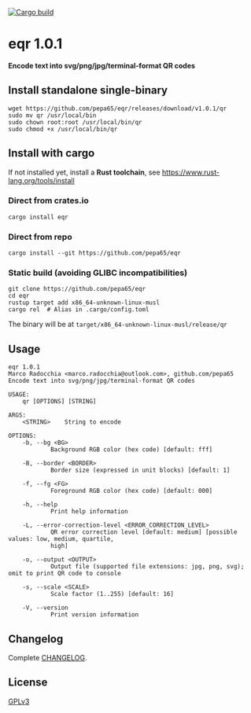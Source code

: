 [![Cargo build](https://github.com/pepa65/eqr/actions/workflows/rust.yml/badge.svg)](https://github.com/pepa65/eqr/actions/workflows/rust.yml)

# eqr 1.0.1
**Encode text into svg/png/jpg/terminal-format QR codes**

## Install standalone single-binary
```
wget https://github.com/pepa65/eqr/releases/download/v1.0.1/qr
sudo mv qr /usr/local/bin
sudo chown root:root /usr/local/bin/qr
sudo chmod +x /usr/local/bin/qr
```

## Install with cargo
If not installed yet, install a **Rust toolchain**, see https://www.rust-lang.org/tools/install

### Direct from crates.io
`cargo install eqr`

### Direct from repo
`cargo install --git https://github.com/pepa65/eqr`

### Static build (avoiding GLIBC incompatibilities)
```
git clone https://github.com/pepa65/eqr
cd eqr
rustup target add x86_64-unknown-linux-musl
cargo rel  # Alias in .cargo/config.toml
```

The binary will be at `target/x86_64-unknown-linux-musl/release/qr`

## Usage
```
eqr 1.0.1
Marco Radocchia <marco.radocchia@outlook.com>, github.com/pepa65
Encode text into svg/png/jpg/terminal-format QR codes

USAGE:
    qr [OPTIONS] [STRING]

ARGS:
    <STRING>    String to encode

OPTIONS:
    -b, --bg <BG>
            Background RGB color (hex code) [default: fff]

    -B, --border <BORDER>
            Border size (expressed in unit blocks) [default: 1]

    -f, --fg <FG>
            Foreground RGB color (hex code) [default: 000]

    -h, --help
            Print help information

    -L, --error-correction-level <ERROR_CORRECTION_LEVEL>
            QR error correction level [default: medium] [possible values: low, medium, quartile,
            high]

    -o, --output <OUTPUT>
            Output file (supported file extensions: jpg, png, svg); omit to print QR code to console

    -s, --scale <SCALE>
            Scale factor (1..255) [default: 16]

    -V, --version
            Print version information
```

## Changelog
Complete [CHANGELOG](CHANGELOG.md).

## License
[GPLv3](LICENSE)
